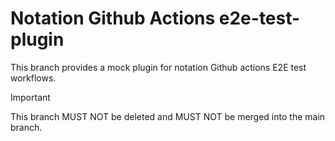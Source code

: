 # Notation Github Actions e2e-test-plugin
This branch provides a mock plugin for notation Github actions E2E test workflows.

> [!IMPORTANT]
> This branch MUST NOT be deleted and MUST NOT be merged into the main branch.
